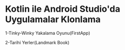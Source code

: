 # Kotlin ile Android Studio'da Uygulamalar Klonlama
1-Tinky-Winky Yakalama Oyunu(FirstApp)

2-Tarihi Yerler(Landmark Book)
 
